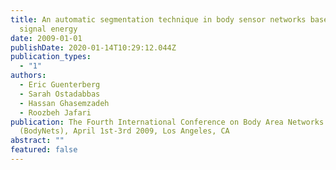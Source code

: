 ```yaml
---
title: An automatic segmentation technique in body sensor networks based on
  signal energy
date: 2009-01-01
publishDate: 2020-01-14T10:29:12.044Z
publication_types:
  - "1"
authors:
  - Eric Guenterberg
  - Sarah Ostadabbas
  - Hassan Ghasemzadeh
  - Roozbeh Jafari
publication: The Fourth International Conference on Body Area Networks
  (BodyNets), April 1st-3rd 2009, Los Angeles, CA
abstract: ""
featured: false
---
```

